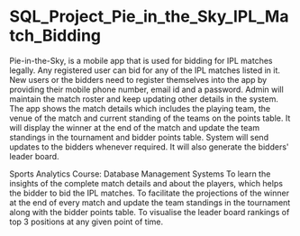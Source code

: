 # SQL_Project_Pie_in_the_Sky_IPL_Match_Bidding
Pie-in-the-Sky, is a mobile app that is used for bidding for IPL matches legally. 
Any registered user can bid for any of the IPL matches listed in it. New users or the bidders need to register themselves into the app by providing their mobile phone number, email id and a password. Admin will maintain the match roster and keep updating other details in the system.
The app shows the match details which includes the playing team, the venue of the match and current standing of the teams on the points table. It will display the winner at the end of the match and update the team standings in the tournament and bidder points table. System will send updates to the bidders whenever required. It will also generate the bidders' leader board.


Sports Analytics
Course: Database Management Systems
To learn the insights of the complete match details and about the players, which helps the bidder to bid the IPL matches. To facilitate the projections of the winner at the end of every match and update the team standings in the tournament along with the bidder points table. To visualise the leader board rankings of top 3 positions at any given point of time.
